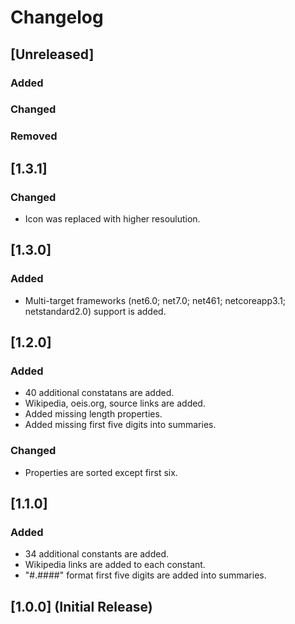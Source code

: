 # Changelog

## [Unreleased]

### Added

### Changed

### Removed

## [1.3.1]

### Changed
 * Icon was replaced with higher resoulution.

## [1.3.0]

### Added
* Multi-target frameworks (net6.0; net7.0; net461; netcoreapp3.1; netstandard2.0) support is added.

## [1.2.0]

### Added
* 40 additional constatans are added.
* Wikipedia, oeis.org, source links are added.
* Added missing length properties.
* Added missing first five digits into summaries. 	  

### Changed
* Properties are sorted except first six.

## [1.1.0]

### Added

* 34 additional constants are added.
* Wikipedia links are added to each constant.
* "#.####" format first five digits are added into summaries.

## [1.0.0] (Initial Release)
